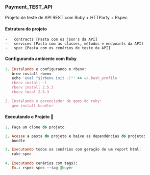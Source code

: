 ### Payment_TEST_API

Projeto de teste de API REST com Ruby + HTTParty + Rspec

#### Estrutura do projeto
    -   contracts [Pasta com os json's da API]
    -   services [Pasta com as classes, métodos e endpoints da API]
    -   spec [Pasta com os cenários de teste da API]

#### Configurando ambiente com Ruby

```ruby
1. Instalando e configurando o rbenv:
   brew install rbenv
   echo 'eval "$(rbenv init -)"' >> ~/.bash_profile
   rbenv install -l
   rbenv install 2.5.3
   rbenv local 2.5.3
   
2. Instalando o gerenciador de gems do ruby:
   gem install bundler
```

#### Executando o Projeto :dart:

```ruby
1. Faça um clone do projeto

2. Acesse a pasta do projeto e baixe as dependências do projeto:
   bundle

3. Executando todos os cenários com geração de um report html:
   rake spec
   
4. Executando cenários com tags): 
   Ex.: rspec spec --tag @buyer
```
